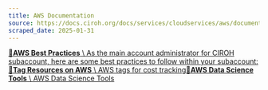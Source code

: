```yaml
---
title: AWS Documentation
source: https://docs.ciroh.org/docs/services/cloudservices/aws/documentation
scraped_date: 2025-01-31
---
```


[**📄️AWS Best Practices** \\
As the main account administrator for CIROH subaccount, here are some best practices to follow within your subaccount:](https://docs.ciroh.org/docs/services/cloudservices/aws/documentation/aws-best-practice/)[**📄️Tag Resources on AWS** \\
AWS tags for cost tracking](https://docs.ciroh.org/docs/services/cloudservices/aws/documentation/tagging/)[**📄️AWS Data Science Tools** \\
AWS Data Science Tools](https://docs.ciroh.org/docs/services/cloudservices/aws/documentation/data-science-tools/)